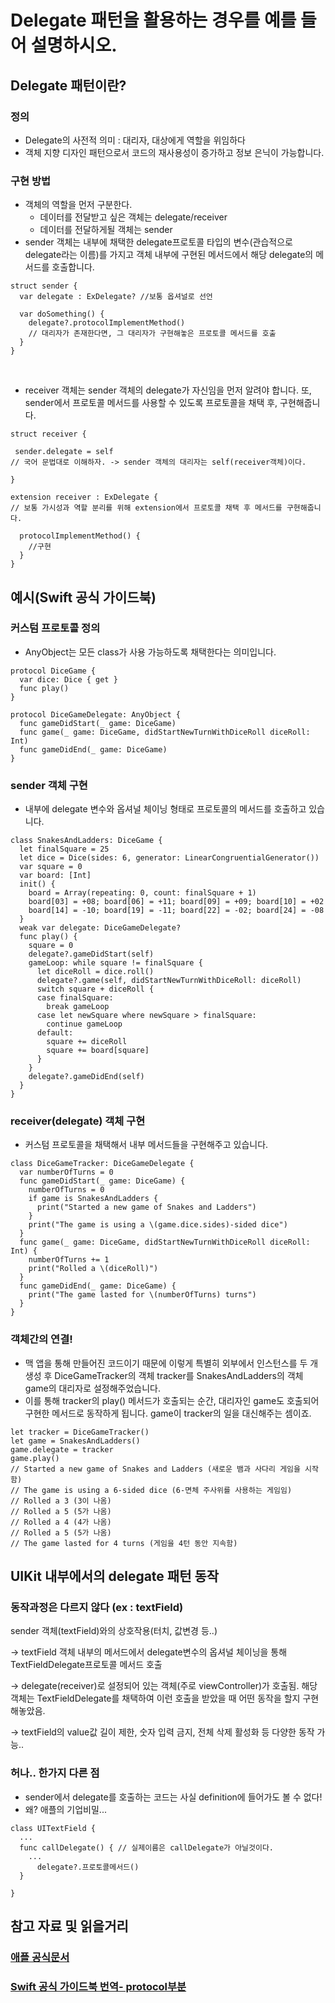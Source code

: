 # Delegate 패턴을 활용하는 경우를 예를 들어 설명하시오.

## Delegate 패턴이란?
### 정의
- Delegate의 사전적 의미 : 대리자, 대상에게 역할을 위임하다
- 객체 지향 디자인 패턴으로서 코드의 재사용성이 증가하고 정보 은닉이 가능합니다.

### 구현 방법
- 객체의 역할을 먼저 구분한다.
  - 데이터를 전달받고 싶은 객체는 delegate/receiver
  - 데이터를 전달하게될 객체는 sender
- sender 객체는 내부에 채택한 delegate프로토콜 타입의 변수(관습적으로 delegate라는 이름)를 가지고 객체 내부에 구현된 메서드에서 해당 delegate의 메서드를 호출합니다.

```
struct sender {
  var delegate : ExDelegate? //보통 옵셔널로 선언
  
  var doSomething() {
    delegate?.protocolImplementMethod() 
    // 대리자가 존재한다면, 그 대리자가 구현해놓은 프로토콜 메서드를 호출
  }
}
```
</br>

- receiver 객체는 sender 객체의 delegate가 자신임을 먼저 알려야 합니다. 또, sender에서 프로토콜 메서드를 사용할 수 있도록 프로토콜을 채택 후, 구현해줍니다.

```
struct receiver {

 sender.delegate = self 
// 국어 문법대로 이해하자. -> sender 객체의 대리자는 self(receiver객체)이다.

}

extension receiver : ExDelegate { 
// 보통 가시성과 역할 분리를 위해 extension에서 프로토콜 채택 후 메서드를 구현해줍니다.

  protocolImplementMethod() {
    //구현
  }
}
```

### 

## 예시(Swift 공식 가이드북)

### 커스텀 프로토콜 정의

- AnyObject는 모든 class가 사용 가능하도록 채택한다는 의미입니다.
```
protocol DiceGame {
  var dice: Dice { get }
  func play()
}

protocol DiceGameDelegate: AnyObject {
  func gameDidStart(_ game: DiceGame)
  func game(_ game: DiceGame, didStartNewTurnWithDiceRoll diceRoll: Int)
  func gameDidEnd(_ game: DiceGame)
}
```

### sender 객체 구현

- 내부에 delegate 변수와 옵셔널 체이닝 형태로 프로토콜의 메서드를 호출하고 있습니다.

```
class SnakesAndLadders: DiceGame {
  let finalSquare = 25
  let dice = Dice(sides: 6, generator: LinearCongruentialGenerator())
  var square = 0
  var board: [Int]
  init() {
    board = Array(repeating: 0, count: finalSquare + 1)
    board[03] = +08; board[06] = +11; board[09] = +09; board[10] = +02
    board[14] = -10; board[19] = -11; board[22] = -02; board[24] = -08
  }
  weak var delegate: DiceGameDelegate?
  func play() {
    square = 0
    delegate?.gameDidStart(self)
    gameLoop: while square != finalSquare {
      let diceRoll = dice.roll()
      delegate?.game(self, didStartNewTurnWithDiceRoll: diceRoll)
      switch square + diceRoll {
      case finalSquare:
        break gameLoop
      case let newSquare where newSquare > finalSquare:
        continue gameLoop
      default:
        square += diceRoll
        square += board[square]
      }
    }
    delegate?.gameDidEnd(self)
  }
}
```
### receiver(delegate) 객체 구현


- 커스텀 프로토콜을 채택해서 내부 메서드들을 구현해주고 있습니다.

```
class DiceGameTracker: DiceGameDelegate {
  var numberOfTurns = 0
  func gameDidStart(_ game: DiceGame) {
    numberOfTurns = 0
    if game is SnakesAndLadders {
      print("Started a new game of Snakes and Ladders")
    }
    print("The game is using a \(game.dice.sides)-sided dice")
  }
  func game(_ game: DiceGame, didStartNewTurnWithDiceRoll diceRoll: Int) {
    numberOfTurns += 1
    print("Rolled a \(diceRoll)")
  }
  func gameDidEnd(_ game: DiceGame) {
    print("The game lasted for \(numberOfTurns) turns")
  }
}
```
### 객체간의 연결!

- 맥 앱을 통해 만들어진 코드이기 때문에 이렇게 특별히 외부에서 인스턴스를 두 개 생성 후 DiceGameTracker의 객체 tracker를 SnakesAndLadders의 객체 game의 대리자로 설정해주었습니다. 
- 이를 통해 tracker의 play() 메서드가 호출되는 순간, 대리자인 game도 호출되어 구현한 메서드로 동작하게 됩니다. game이 tracker의 일을 대신해주는 셈이죠.

```
let tracker = DiceGameTracker()
let game = SnakesAndLadders()
game.delegate = tracker
game.play()
// Started a new game of Snakes and Ladders (새로운 뱀과 사다리 게임을 시작함)
// The game is using a 6-sided dice (6-면체 주사위를 사용하는 게임임)
// Rolled a 3 (3이 나옴)
// Rolled a 5 (5가 나옴)
// Rolled a 4 (4가 나옴)
// Rolled a 5 (5가 나옴)
// The game lasted for 4 turns (게임을 4턴 동안 지속함)
```


## UIKit 내부에서의 delegate 패턴 동작

### 동작과정은 다르지 않다 (ex : textField)
sender 객체(textField)와의 상호작용(터치, 값변경 등..) 

 -> textField 객체 내부의 메서드에서 delegate변수의 옵셔널 체이닝을 통해 TextFieldDelegate프로토콜 메서드 호출

 -> delegate(receiver)로 설정되어 있는 객체(주로 viewController)가 호출됨. 해당 객체는 TextFieldDelegate를 채택하여 이런 호출을 받았을 때 어떤 동작을 할지 구현해놓았음.

 -> textField의 value값 길이 제한, 숫자 입력 금지, 전체 삭제 활성화 등 다양한 동작 가능..  

### 허나.. 한가지 다른 점

- sender에서 delegate를 호출하는 코드는 사실 definition에 들어가도 볼 수 없다!
- 왜? 애플의 기업비밀...

```
class UITextField {
  ...
  func callDelegate() { // 실제이름은 callDelegate가 아닐것이다.
    ...
      delegate?.프로토콜메서드() 
  }

}
```

## 참고 자료 및  읽을거리

### [애플 공식문서](https://developer.apple.com/documentation/swift/using-delegates-to-customize-object-behavior)

### [Swift 공식 가이드북 번역- protocol부분](https://docs.swift.org/swift-book/LanguageGuide/Protocols.html#ID278)
